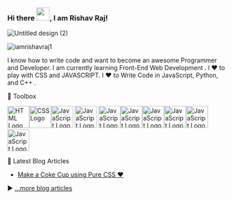 ### Hi there <img src="https://raw.githubusercontent.com/MartinHeinz/MartinHeinz/master/wave.gif" width="30px">, I am Rishav Raj!


![Untitled design (2)](https://user-images.githubusercontent.com/62508858/114602766-9acb6780-9cb4-11eb-9a07-21ee43c56209.gif)



<p align="left"> <img src="https://komarev.com/ghpvc/?username=iamrishavraj1&label=Profile%20views&color=0e75b6&style=flat" alt="iamrishavraj1" /> </p>

I know how to write code and want to become an awesome Programmer and Developer. I am currently learning Front-End Web Development . l ❤ to play with CSS and JAVASCRIPT. I ❤ to Write Code in JavaScript, Python, and C++ . 


🧰 Toolbox

<img src="https://cdn.worldvectorlogo.com/logos/html5.svg" alt="HTML Logo" width="50" height="50"/><img src="https://cdn.worldvectorlogo.com/logos/css3.svg" alt="CSS Logo" width="50" height="50"/><img src="https://cdn.worldvectorlogo.com/logos/javascript.svg" alt="JavaScript Logo" width="50" height="50"/>      <img src="https://cdn.worldvectorlogo.com/logos/bootstrap-4.svg" alt="JavaScript Logo" width="50" height="50"/> <img src="https://cdn.worldvectorlogo.com/logos/sass-1.svg" alt="JavaScript Logo" width="50" height="50"/><img src="https://cdn.worldvectorlogo.com/logos/less.svg" alt="JavaScript Logo" width="50" height="50"/><img src="https://cdn.worldvectorlogo.com/logos/git-icon.svg" alt="JavaScript Logo" width="50" height="50"/><img src="https://cdn.worldvectorlogo.com/logos/c.svg"  alt="JavaScript Logo" width="50" height="50"/><img src="https://cdn.worldvectorlogo.com/logos/python-5.svg"  alt="JavaScript Logo" width="50" height="50"/><img src="https://cdn.worldvectorlogo.com/logos/react-2.svg"  alt="JavaScript Logo" width="50" height="50"/>






📘 Latest Blog Articles

<!-- BLOG-POST-LIST:START -->
- [Make a Coke Cup using Pure CSS ❤](https://iamrishavraj1.hashnode.dev/make-a-coke-cup-using-pure-css)
<!-- BLOG-POST-LIST:END -->

▶ [...more blog articles](https://dev.to/iamrishavraj1)
